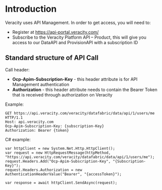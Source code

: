 # Introduction

Veracity uses API Management. In order to get access, you will need to:
* Register at https://api-portal.veracity.com/
* Subscribe to the Veracity Platform API – Product, this will give you access to our DataAPI and ProvisionAPI with a subscription ID  

## Standard structure of API Call

Call header:
* **Ocp-Apim-Subscription-Key** - this header attribute is for API Management authentication
* **Authorization** - this header attribute needs to contain the Bearer Token that is received through authorization on Veracity  

Example:  

    GET https://api.veracity.com/veracity/datafabric/data/api/1/users/me HTTP/1.1
    Host: api.veracity.com
    Ocp-Apim-Subscription-Key: {subscription-Key}
    Authorization: Bearer {token}  

C# example:  

    var httpClient = new System.Net.Http.HttpClient();
    var request = new HttpRequestMessage(httpMethod, "https://api.veracity.com/veracity/datafabric/data/api/1/users/me");
    request.Headers.Add("Ocp-Apim-Subscription-Key", "{Subscription-Key}");
    request.Headers.Authorization = new AuthenticationHeaderValue("Bearer", "{accessToken}");

    var response = await httpClient.SendAsync(request);

